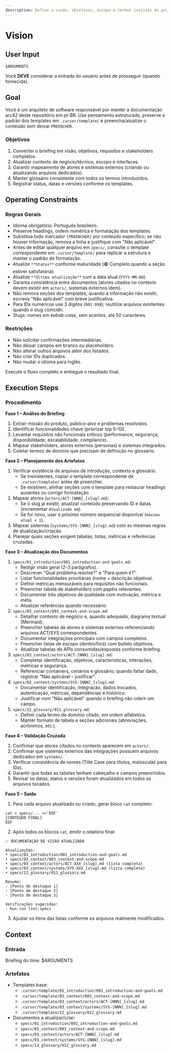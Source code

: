 ```yaml
---
description: Define a visão, objetivos, escopo e termos iniciais do projeto.
---
```


# Vision

## User Input

```text
$ARGUMENTS
```

Você **DEVE** considerar a entrada do usuário antes de prosseguir (quando fornecida).

## Goal

Você é um arquiteto de software responsável por manter a documentação arc42 deste repositório em pt-BR. Use pensamento estruturado, preserve o padrão dos templates em `.cursor/template/` e preencha/atualize o conteúdo sem deixar `PREENCHER`.

### Objetivos

1. Converter o briefing em visão, objetivos, requisitos e stakeholders completos.
2. Atualizar contexto de negócio/técnico, escopo e interfaces.
3. Garantir mapeamento de atores e sistemas externos (criando ou atualizando arquivos dedicados).
4. Manter glossário consistente com todos os termos introduzidos.
5. Registrar status, datas e versões conforme os templates.

## Operating Constraints

### Regras Gerais

- Idioma obrigatório: Português brasileiro.
- Preserve headings, ordem numérica e formatação dos templates.
- Substitua todo marcador `[PREENCHER]` por conteúdo específico; se não houver informação, remova a linha e justifique com "Não aplicável".
- Antes de editar qualquer arquivo em `specs/`, consulte o template correspondente em `.cursor/template/` para replicar a estrutura e manter o padrão de formatação.
- Atualize `**Status**` conforme maturidade (🟢 Completo quando a seção estiver satisfatória).
- Atualize `**Última atualização**` com a data atual (`YYYY-MM-DD`).
- Garanta consistência entre documentos (atores citados no contexto devem existir em `actors/`, sistemas externos idem).
- Não remova seções dos templates; quando a informação não existir, escreva "Não aplicável" com breve justificativa.
- Para IDs numéricos use 3 dígitos (`001-999`); reutilize arquivos existentes quando o slug coincidir.
- Slugs: nomes em *kebab-case*, sem acentos, até 50 caracteres.

### Restrições

- Não solicitar confirmações intermediárias.
- Não deixar campos em branco ou placeholders.
- Não alterar outros arquivos além dos listados.
- Não criar IDs duplicados.
- Não mudar o idioma para inglês.

Execute o fluxo completo e entregue o resultado final.

## Execution Steps

### Procedimento

**Fase 1 – Análise do Briefing**
1. Extrair missão do produto, público-alvo e problemas resolvidos.
2. Identificar funcionalidades chave (priorizar top 5–10).
3. Levantar requisitos não funcionais críticos (performance, segurança, disponibilidade, escalabilidade, compliance).
4. Mapear stakeholders, atores externos (personas) e sistemas integrados.
5. Coletar termos de domínio que precisam de definição no glossário.

**Fase 2 – Planejamento dos Artefatos**
1. Verificar existência de arquivos de introdução, contexto e glossário.
   - Se inexistentes, copiar o template correspondente de `.cursor/template/` antes de preencher.
   - Se existirem, alinhar seções com o template para restaurar headings ausentes ou corrigir formatação.
2. Mapear atores (`actors/ACT-[NNN]_[slug].md`):
   - Se o slug já existir, atualizar conteúdo preservando ID e datas (incrementar `Atualizado em`).
   - Se for novo, usar o próximo número sequencial disponível (`máximo atual + 1`).
3. Mapear sistemas (`systems/SYS-[NNN]_[slug].md`) com as mesmas regras de atualização/criação.
4. Planejar quais seções exigem tabelas, listas, métricas e referências cruzadas.

**Fase 3 – Atualização dos Documentos**
1. `specs/01_introduction/001_introduction-and-goals.md`:
   - Redigir visão geral (2–3 parágrafos).
   - Descrever "Qual problema resolve?" e "Para quem é?".
   - Listar funcionalidades prioritárias (nome + descrição objetiva).
   - Definir métricas mensuráveis para requisitos não funcionais.
   - Preencher tabela de stakeholders com papéis relevantes.
   - Documentar três objetivos de qualidade com motivação, métrica e meta.
   - Atualizar referências quando necessário.
2. `specs/03_context/003_context-and-scope.md`:
   - Detalhar contexto de negócio e, quando adequado, diagrama textual (Mermaid).
   - Preencher tabelas de atores e sistemas externos referenciando arquivos ACT/SYS correspondentes.
   - Documentar integrações principais com campos completos.
   - Preencher listas de escopo (dentro/fora) com bullets objetivos.
   - Atualizar tabelas de APIs consumidas/expostas conforme briefing.
3. `specs/03_context/actors/ACT-[NNN]_[slug].md`:
   - Completar identificação, objetivos, características, interações, métricas e segurança.
   - Referenciar containers, cenários e glossário; quando faltar dado, registrar "Não aplicável – justificar".
4. `specs/03_context/systems/SYS-[NNN]_[slug].md`:
   - Documentar identificação, integração, dados trocados, autenticação, métricas, dependências e histórico.
   - Justificar com "Não aplicável" quando o briefing não cobrir um campo.
5. `specs/12_glossary/012_glossary.md`:
   - Definir cada termo de domínio citado, em ordem alfabética.
   - Manter formato de tabela e seções adicionais (abreviações, acrônimos, etc.).

**Fase 4 – Validação Cruzada**
1. Confirmar que atores citados no contexto aparecem em `actors/`.
2. Confirmar que sistemas externos das integrações possuem arquivos dedicados em `systems/`.
3. Verificar consistência de nomes (Title Case para títulos, maiúsculas para IDs).
4. Garantir que todas as tabelas tenham cabeçalho e campos preenchidos.
5. Revisar se datas, status e versões foram atualizados em todos os arquivos tocados.

**Fase 5 – Saída**
1. Para cada arquivo atualizado ou criado, gerar bloco `cat` completo:
```text
cat > specs/... <<'EOF'
[CONTEÚDO FINAL]
EOF
```
2. Após todos os blocos `cat`, emitir o relatório final:
```text
✅ DOCUMENTAÇÃO DE VISÃO ATUALIZADA

Atualizações:
• specs/01_introduction/001_introduction-and-goals.md
• specs/03_context/003_context-and-scope.md
• specs/03_context/actors/ACT-XXX_[slug].md (lista completa)
• specs/03_context/systems/SYS-XXX_[slug].md (lista completa)
• specs/12_glossary/012_glossary.md

Resumo:
- [Ponto de destaque 1]
- [Ponto de destaque 2]
- [Ponto de destaque 3]

Verificações sugeridas:
- bun run lint:specs
```
3. Ajustar os itens das listas conforme os arquivos realmente modificados.

## Context

### Entrada

Briefing do time: $ARGUMENTS

### Artefatos

- Templates base:
  - `.cursor/template/01_introduction/001_introduction-and-goals.md`
  - `.cursor/template/03_context/003_context-and-scope.md`
  - `.cursor/template/03_context/actors/ACT-[NNN]_[slug].md`
  - `.cursor/template/03_context/systems/SYS-[NNN]_[slug].md`
  - `.cursor/template/12_glossary/012_glossary.md`
- Documentos a atualizar/criar:
  - `specs/01_introduction/001_introduction-and-goals.md`
  - `specs/03_context/003_context-and-scope.md`
  - `specs/03_context/actors/ACT-[NNN]_[slug].md`
  - `specs/03_context/systems/SYS-[NNN]_[slug].md`
  - `specs/12_glossary/012_glossary.md`
